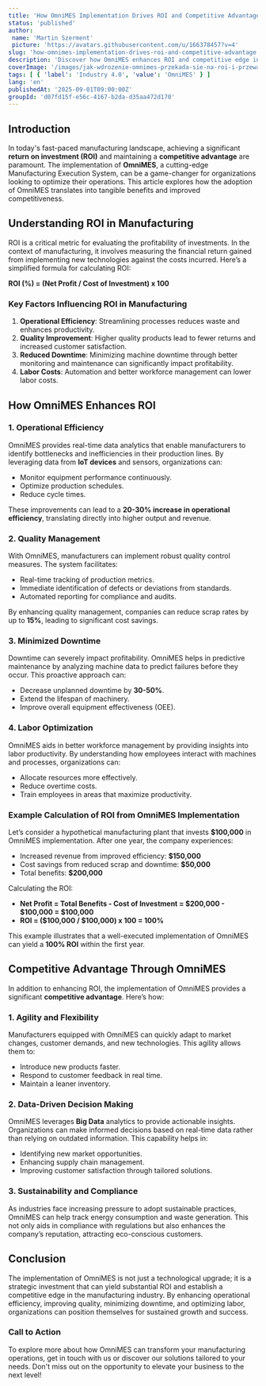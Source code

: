 ```yaml
---
title: 'How OmniMES Implementation Drives ROI and Competitive Advantage'
status: 'published'
author:
 name: 'Martin Szerment'
 picture: 'https://avatars.githubusercontent.com/u/166378457?v=4'
slug: 'how-omnimes-implementation-drives-roi-and-competitive-advantage'
description: 'Discover how OmniMES enhances ROI and competitive edge in the manufacturing sector.'
coverImage: '/images/jak-wdrozenie-omnimes-przekada-sie-na-roi-i-przewage-konkurencyjna-w-przemysle.png'
tags: [ { 'label': 'Industry 4.0', 'value': 'OmniMES' } ]
lang: 'en'
publishedAt: '2025-09-01T09:00:00Z'
groupId: 'd07fd15f-e56c-4167-b2da-d35aa472d170'
---
```

## Introduction
In today's fast-paced manufacturing landscape, achieving a significant **return on investment (ROI)** and maintaining a **competitive advantage** are paramount. The implementation of **OmniMES**, a cutting-edge Manufacturing Execution System, can be a game-changer for organizations looking to optimize their operations. This article explores how the adoption of OmniMES translates into tangible benefits and improved competitiveness.

## Understanding ROI in Manufacturing
ROI is a critical metric for evaluating the profitability of investments. In the context of manufacturing, it involves measuring the financial return gained from implementing new technologies against the costs incurred. Here’s a simplified formula for calculating ROI:

**ROI (%) = (Net Profit / Cost of Investment) x 100**

### Key Factors Influencing ROI in Manufacturing
1. **Operational Efficiency**: Streamlining processes reduces waste and enhances productivity.
2. **Quality Improvement**: Higher quality products lead to fewer returns and increased customer satisfaction.
3. **Reduced Downtime**: Minimizing machine downtime through better monitoring and maintenance can significantly impact profitability.
4. **Labor Costs**: Automation and better workforce management can lower labor costs.

## How OmniMES Enhances ROI
### 1. **Operational Efficiency**
OmniMES provides real-time data analytics that enable manufacturers to identify bottlenecks and inefficiencies in their production lines. By leveraging data from **IoT devices** and sensors, organizations can:
- Monitor equipment performance continuously.
- Optimize production schedules.
- Reduce cycle times.

These improvements can lead to a **20-30% increase in operational efficiency**, translating directly into higher output and revenue.

### 2. **Quality Management**
With OmniMES, manufacturers can implement robust quality control measures. The system facilitates:
- Real-time tracking of production metrics.
- Immediate identification of defects or deviations from standards.
- Automated reporting for compliance and audits.

By enhancing quality management, companies can reduce scrap rates by up to **15%**, leading to significant cost savings.

### 3. **Minimized Downtime**
Downtime can severely impact profitability. OmniMES helps in predictive maintenance by analyzing machine data to predict failures before they occur. This proactive approach can:
- Decrease unplanned downtime by **30-50%**.
- Extend the lifespan of machinery.
- Improve overall equipment effectiveness (OEE).

### 4. **Labor Optimization**
OmniMES aids in better workforce management by providing insights into labor productivity. By understanding how employees interact with machines and processes, organizations can:
- Allocate resources more effectively.
- Reduce overtime costs.
- Train employees in areas that maximize productivity.

### Example Calculation of ROI from OmniMES Implementation
Let’s consider a hypothetical manufacturing plant that invests **$100,000** in OmniMES implementation. After one year, the company experiences:
- Increased revenue from improved efficiency: **$150,000**
- Cost savings from reduced scrap and downtime: **$50,000**
- Total benefits: **$200,000**

Calculating the ROI:
- **Net Profit = Total Benefits - Cost of Investment = $200,000 - $100,000 = $100,000**
- **ROI = ($100,000 / $100,000) x 100 = 100%**

This example illustrates that a well-executed implementation of OmniMES can yield a **100% ROI** within the first year.

## Competitive Advantage Through OmniMES
In addition to enhancing ROI, the implementation of OmniMES provides a significant **competitive advantage**. Here’s how:
### 1. **Agility and Flexibility**
Manufacturers equipped with OmniMES can quickly adapt to market changes, customer demands, and new technologies. This agility allows them to:
- Introduce new products faster.
- Respond to customer feedback in real time.
- Maintain a leaner inventory.

### 2. **Data-Driven Decision Making**
OmniMES leverages **Big Data** analytics to provide actionable insights. Organizations can make informed decisions based on real-time data rather than relying on outdated information. This capability helps in:
- Identifying new market opportunities.
- Enhancing supply chain management.
- Improving customer satisfaction through tailored solutions.

### 3. **Sustainability and Compliance**
As industries face increasing pressure to adopt sustainable practices, OmniMES can help track energy consumption and waste generation. This not only aids in compliance with regulations but also enhances the company’s reputation, attracting eco-conscious customers.

## Conclusion
The implementation of OmniMES is not just a technological upgrade; it is a strategic investment that can yield substantial ROI and establish a competitive edge in the manufacturing industry. By enhancing operational efficiency, improving quality, minimizing downtime, and optimizing labor, organizations can position themselves for sustained growth and success.

### Call to Action
To explore more about how OmniMES can transform your manufacturing operations, get in touch with us or discover our solutions tailored to your needs. Don't miss out on the opportunity to elevate your business to the next level!
